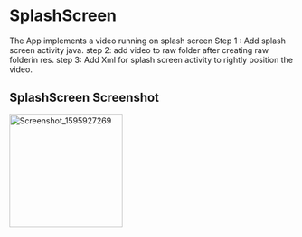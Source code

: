 # SplashScreen
The App implements a video running on splash screen
Step 1 : Add splash screen activity java.
step 2: add video to raw folder after creating raw folderin res.
step 3: Add Xml for splash screen activity to rightly position the video.

## SplashScreen Screenshot

<img width="200" alt="Screenshot_1595927269" src="https://user-images.githubusercontent.com/35104540/88648162-570fde00-d0e4-11ea-8ea5-367dcbbf650b.png">

